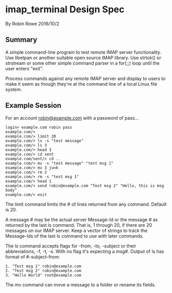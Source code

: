 # imap_terminal Design Spec

By Robin Rowe 2016/10/2

## Summary

A simple command-line program to test remote IMAP server functionality. Use libetpan or another suitable open source IMAP library. Use strtok() or strstream or some other simple command parser in a for(;;) loop until the user enters "exit".

Process commands against any remote IMAP server and display to users to make it seem as though they're at the command line of a local Linux file system. 

## Example Session 

For an account robin@example.com with a password of pass...

	login> example.com robin pass
	example.com/> 
	example.com/> limit 20
	example.com/> ls -s "test message"
	example.com/> ls 3
	example.com/> head 3
	example.com/> cd sent
	example.com/sent/> cd ..
	example.com/> mv -s "test message" "test msg 1"
	example.com/> mv 3 junk
	example.com/> rm 2
	example.com/> rm -s "test msg 1"
	example.com/> head 1
	example.com/> send robin@example.com "Test msg 2" "Hello, this is msg body"
	example.com/> exit

The limit command limits the # of lines returned from any command. Default is 20. 

A message # may be the actual server Message-Id or the message # as returned by the last ls command. That is, 1 through 20, if there are 20 messages on our IMAP server. Keep a vector of strings to track the Message-Ids of the last ls command to use with later commands.

The ls command accepts flags for -from, -to, -subject or their abbreviations, -f, -t, -s. With no flag it's expecting a msg#. Output of ls has format of #-subject-from:

	1. "Test msg 1" robin@example.com 
	2. "Test msg 2" robin@example.com
	3. "Hello World" root@example.com

The mv command can move a message to a folder or rename its fields.

